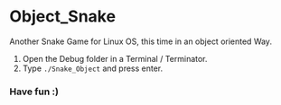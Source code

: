 # Object_Snake

Another Snake Game for Linux OS, this time in an object oriented Way. 

1. Open the Debug folder in a Terminal / Terminator.
2. Type `./Snake_Object`  and press enter.

### Have fun :)
